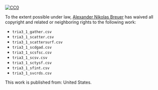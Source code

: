 [![CC0](http://i.creativecommons.org/p/zero/1.0/88x31.png)](http://creativecommons.org/publicdomain/zero/1.0/)

To the extent possible under law, [Alexander Nikolas Breuer](http://dial3343.org) has waived all copyright and related or neighboring rights to the following work:

* `tria3_1_gather.csv`
* `tria3_1_scatter.csv`
* `tria3_1_scattersurf.csv`
* `tria3_1_scdgad.csv`
* `tria3_1_scsfsc.csv`
* `tria3_1_scsv.csv`
* `tria3_1_sctysf.csv`
* `tria3_1_sfint.csv`
* `tria3_1_svcrds.csv`

This work is published from: United States.
